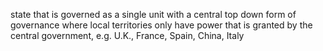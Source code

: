 state that is governed as a single unit with a central top down form of governance where local territories only have power that is granted by the central government, e.g. U.K., France, Spain, China, Italy